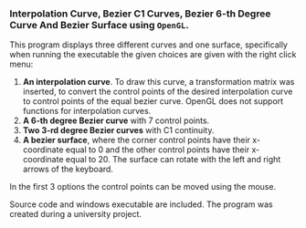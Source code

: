 ### Interpolation Curve, Bezier C1 Curves, Bezier 6-th Degree Curve And Bezier Surface using `OpenGL`.

This program displays three different curves and one surface, specifically when running the executable the given choices are given with the right click menu:
1. **An interpolation curve**. To draw this curve, a transformation matrix was inserted, to convert the control points of the desired interpolation curve to control points of the equal bezier curve. OpenGL does not support functions for interpolation curves.
2. **A 6-th degree Bezier curve** with 7 control points.
3. **Two 3-rd degree Bezier curves** with C1 continuity.
4. **A bezier surface**, where the corner control points have their x-coordinate equal to 0 and the other control points have their x-coordinate equal to 20. The surface can rotate with the left and right arrows of the keyboard. 

In the first 3 options the control points can be moved using the mouse.

Source code and windows executable are included.
The program was created during a university project.
